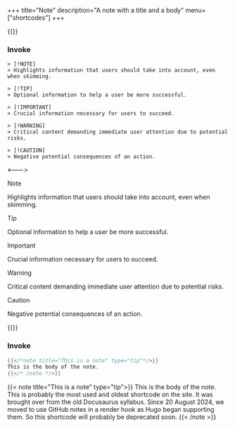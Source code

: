 +++
title="Note"
description="A note with a title and a body"
menu=["shortcodes"]
+++

{{<columns>}}

### Invoke

```
> [!NOTE]
> Highlights information that users should take into account, even when skimming.

> [!TIP]
> Optional information to help a user be more successful.

> [!IMPORTANT]
> Crucial information necessary for users to succeed.

> [!WARNING]
> Critical content demanding immediate user attention due to potential risks.

> [!CAUTION]
> Negative potential consequences of an action.
```

<--->

> [!NOTE]  
> Highlights information that users should take into account, even when skimming.

> [!TIP]
> Optional information to help a user be more successful.

> [!IMPORTANT]  
> Crucial information necessary for users to succeed.

> [!WARNING]  
> Critical content demanding immediate user attention due to potential risks.

> [!CAUTION]
> Negative potential consequences of an action.

{{</columns>}}

### Invoke

```go
{{</*note title="This is a note" type="tip"*/>}}
This is the body of the note.
{{</* /note */>}}
```

{{< note title="This is a note" type="tip">}}
This is the body of the note. This is probably the most used and oldest shortcode on the site. It was brought over from the old Docusaurus syllabus. Since 20 August 2024, we moved to use GitHub notes in a render hook as Hugo began supporting them. So this shortcode will probably be deprecated soon.
{{< /note >}}
